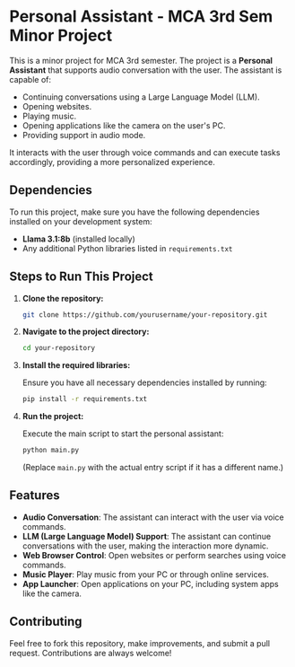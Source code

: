 # Personal Assistant - MCA 3rd Sem Minor Project

This is a minor project for MCA 3rd semester. The project is a **Personal Assistant** that supports audio conversation with the user. The assistant is capable of:

- Continuing conversations using a Large Language Model (LLM).
- Opening websites.
- Playing music.
- Opening applications like the camera on the user's PC.
- Providing support in audio mode.

It interacts with the user through voice commands and can execute tasks accordingly, providing a more personalized experience.

## Dependencies

To run this project, make sure you have the following dependencies installed on your development system:

- **Llama 3.1:8b** (installed locally)
- Any additional Python libraries listed in `requirements.txt`

## Steps to Run This Project

1. **Clone the repository:**

    ```bash
    git clone https://github.com/yourusername/your-repository.git
    ```

2. **Navigate to the project directory:**

    ```bash
    cd your-repository
    ```

3. **Install the required libraries:**

    Ensure you have all necessary dependencies installed by running:

    ```bash
    pip install -r requirements.txt
    ```

4. **Run the project:**

    Execute the main script to start the personal assistant:

    ```bash
    python main.py
    ```

    (Replace `main.py` with the actual entry script if it has a different name.)

## Features

- **Audio Conversation**: The assistant can interact with the user via voice commands.
- **LLM (Large Language Model) Support**: The assistant can continue conversations with the user, making the interaction more dynamic.
- **Web Browser Control**: Open websites or perform searches using voice commands.
- **Music Player**: Play music from your PC or through online services.
- **App Launcher**: Open applications on your PC, including system apps like the camera.

## Contributing

Feel free to fork this repository, make improvements, and submit a pull request. Contributions are always welcome!

